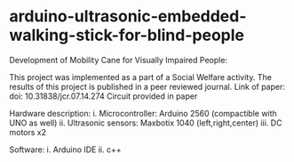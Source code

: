 # arduino-ultrasonic-embedded-walking-stick-for-blind-people
Development of Mobility Cane for Visually Impaired People:

This project was implemented as a part of a Social Welfare activity. The results of this project is published in a peer reviewed journal.
Link of paper: doi: 10.31838/jcr.07.14.274
Circuit provided in paper

Hardware description:
  i. Microcontroller: Arduino 2560 (compactible with UNO as well)
  ii. Ultrasonic sensors: Maxbotix 1040 (left,right,center)
  iii. DC motors x2
  
 Software:
  i. Arduino IDE
  ii. c++  
